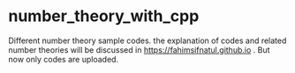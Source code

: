 # number_theory_with_cpp
Different number theory sample codes. the explanation of codes and related number theories will be discussed in https://fahimsifnatul.github.io . But now only codes are uploaded.
